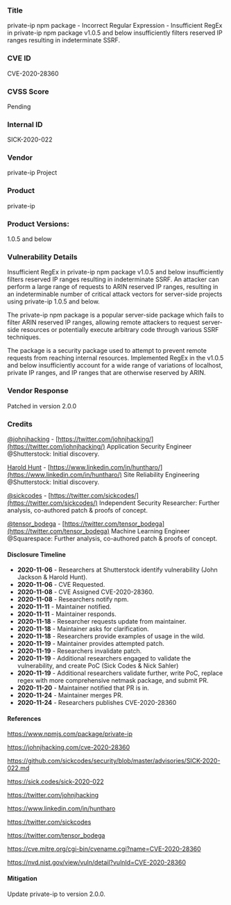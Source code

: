 ### Title
private-ip npm package - Incorrect Regular Expression - Insufficient RegEx in private-ip npm package v1.0.5 and below insufficiently filters reserved IP ranges resulting in indeterminate SSRF.

### CVE ID
CVE-2020-28360

### CVSS Score
Pending

### Internal ID
SICK-2020-022
        
### Vendor
private-ip Project
        
### Product
private-ip

### Product Versions:
1.0.5 and below

### Vulnerability Details

Insufficient RegEx in private-ip npm package v1.0.5 and below insufficiently filters reserved IP ranges resulting in indeterminate SSRF. An attacker can perform a large range of requests to ARIN reserved IP ranges, resulting in an indeterminable number of critical attack vectors for server-side projects using private-ip 1.0.5 and below.

The private-ip npm package is a popular server-side package which fails to filter ARIN reserved IP ranges, allowing remote attackers to request server-side resources or potentially execute arbitrary code through various SSRF techniques.

The package is a security package used to attempt to prevent remote requests from reaching internal resources. Implemented RegEx in the v1.0.5 and below insufficiently account for a wide range of variations of localhost, private IP ranges, and IP ranges that are otherwise reserved by ARIN.

### Vendor Response
Patched in version 2.0.0

### Credits

[@johnjhacking](https://twitter.com/johnjhacking/) - [https://twitter.com/johnjhacking/](https://twitter.com/johnjhacking/) Application Security Engineer @Shutterstock: Initial discovery.

[Harold Hunt](https://www.linkedin.com/in/huntharo/) - [https://www.linkedin.com/in/huntharo/](https://www.linkedin.com/in/huntharo/) Site Reliability Engineering @Shutterstock: Initial discovery.

[@sickcodes](https://twitter.com/sickcodes/) - [https://twitter.com/sickcodes/](https://twitter.com/sickcodes/) Independent Security Researcher: Further analysis, co-authored patch & proofs of concept.

[@tensor_bodega](https://twitter.com/tensor_bodega) - [https://twitter.com/tensor_bodega](https://twitter.com/tensor_bodega) Machine Learning Engineer @Squarespace: Further analysis, co-authored patch & proofs of concept.

#### Disclosure Timeline

* **2020-11-06** - Researchers at Shutterstock identify vulnerability (John Jackson & Harold Hunt).
* **2020-11-06** - CVE Requested.
* **2020-11-08** - CVE Assigned CVE-2020-28360.
* **2020-11-08** - Researchers notify npm. 
* **2020-11-11** - Maintainer notified.
* **2020-11-11** - Maintainer responds.
* **2020-11-18** - Researcher requests update from maintainer.
* **2020-11-18** - Maintainer asks for clarification.
* **2020-11-18** - Researchers provide examples of usage in the wild.
* **2020-11-19** - Maintainer provides attempted patch.
* **2020-11-19** - Researchers invalidate patch.
* **2020-11-19** - Additional researchers engaged to validate the vulnerability, and create PoC (Sick Codes & Nick Sahler)
* **2020-11-19** - Additional researchers validate further, write PoC, replace regex with more comprehensive netmask package, and submit PR.
* **2020-11-20** - Maintainer notified that PR is in.
* **2020-11-24** - Maintainer merges PR.
* **2020-11-24** - Researchers publishes CVE-2020-28360

#### References

https://www.npmjs.com/package/private-ip

https://johnjhacking.com/cve-2020-28360

https://github.com/sickcodes/security/blob/master/advisories/SICK-2020-022.md

https://sick.codes/sick-2020-022

https://twitter.com/johnjhacking

https://www.linkedin.com/in/huntharo

https://twitter.com/sickcodes

https://twitter.com/tensor_bodega

https://cve.mitre.org/cgi-bin/cvename.cgi?name=CVE-2020-28360

https://nvd.nist.gov/view/vuln/detail?vulnId=CVE-2020-28360

#### Mitigation

Update private-ip to version 2.0.0.
